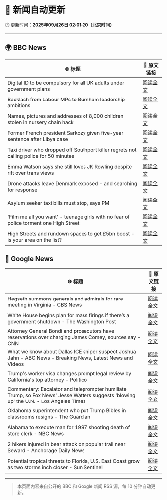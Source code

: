 # 🧠 新闻自动更新

🕒 更新时间：**2025年09月26日 02:01:20（北京时间）**

---

## 🌍 BBC News

| 🌐 标题 | 🔗 原文链接 |
|--------|-------------|
| Digital ID to be compulsory for all UK adults under government plans | [阅读全文](https://www.bbc.com/news/articles/c4g54g6vgpdo?at_medium=RSS&at_campaign=rss) |
| Backlash from Labour MPs to Burnham leadership ambitions | [阅读全文](https://www.bbc.com/news/articles/c70190e0p6yo?at_medium=RSS&at_campaign=rss) |
| Names, pictures and addresses of 8,000 children stolen in nursery chain hack | [阅读全文](https://www.bbc.com/news/articles/c62ldyvpwv9o?at_medium=RSS&at_campaign=rss) |
| Former French president Sarkozy given five-year sentence after Libya case | [阅读全文](https://www.bbc.com/news/articles/cp98kepmj9lo?at_medium=RSS&at_campaign=rss) |
| Taxi driver who dropped off Southport killer regrets not calling police for 50 minutes | [阅读全文](https://www.bbc.com/news/articles/cpd96g46vzwo?at_medium=RSS&at_campaign=rss) |
| Emma Watson says she still loves JK Rowling despite rift over trans views | [阅读全文](https://www.bbc.com/news/articles/c4gvp18xe17o?at_medium=RSS&at_campaign=rss) |
| Drone attacks leave Denmark exposed - and searching for response | [阅读全文](https://www.bbc.com/news/articles/c4g96gvql99o?at_medium=RSS&at_campaign=rss) |
| Asylum seeker taxi bills must stop, says PM | [阅读全文](https://www.bbc.com/news/articles/cy0vpxqyz45o?at_medium=RSS&at_campaign=rss) |
| 'Film me all you want' - teenage girls with no fear of police torment one High Street | [阅读全文](https://www.bbc.com/news/articles/c0q751vlxw1o?at_medium=RSS&at_campaign=rss) |
| High Streets and rundown spaces to get £5bn boost - is your area on the list? | [阅读全文](https://www.bbc.com/news/articles/c1mx8vr2gr1o?at_medium=RSS&at_campaign=rss) |

## 📰 Google News

| 🌐 标题 | 🔗 原文链接 |
|--------|-------------|
| Hegseth summons generals and admirals for rare meeting in Virginia - CBS News | [阅读全文](https://news.google.com/rss/articles/CBMid0FVX3lxTE5iZGwwMlA3VGFWbnhEakFHbHRSSDFIcmtTMDQ5VnFCWFNNc2U1YklCWjhlRUY0Y0Q2eHJPLWNGNjdtNTZvY3ZkbE55UXNVc0VBUjFudmE0Wllmd2EwUTdXVFBDR01vRUx6dHY0ZzN6RFAzdWRyaC040gF8QVVfeXFMTi1pc1BYWU96S1dyVm5rWVJsamV3OW5HUy01dk9uamQ5NHFFRi0takhmTmhVQzczQkpjVDFnVm9FS0xtX2txcjdqMVNIS3hTWWZRUlczampVUmt2UUduNXlqZGJkbktfOUFZR05aWW8wX0pJdzhBZ2FmaUF0Xw?oc=5) |
| White House begins plan for mass firings if there’s a government shutdown - The Washington Post | [阅读全文](https://news.google.com/rss/articles/CBMikwFBVV95cUxOUGNjMWt6aWRtN0JaV0VmYlhJUzZHdWJfYjRqVkFPWDR1OXVwLTJYYUgzNjNSdnlNTFVtV19WVU5IZE9vMldIa1d4aVdRc0lHS2VmWm9UazVKR1N0Y1FNM0JiNmlwbmc5dVFocjVOR0w2LTVXOU9oWTVubmF6TmxldXEtclk0RFVWOGpMTW9aN0ZUMEU?oc=5) |
| Attorney General Bondi and prosecutors have reservations over charging James Comey, sources say - CNN | [阅读全文](https://news.google.com/rss/articles/CBMioAFBVV95cUxPb3J4UGNpMVJHbDN6M2d1bldfb05ySGpsNDRFdG9IaU9zek8zNjhaYXQ0UGswTGp0STJVWXppRmo1bWlQZUF1S2VuNlBOTnBFM0t0NzAtUXZtamlwZkFCcFNvZnBIY2tlZTAzV0szeTNnVHBINnRaS2NXb196Tmd1RVFHNzRTSC12TF9ocWxQV3BKQ2xFUk9EbDh5eWs3c2hy?oc=5) |
| What we know about Dallas ICE sniper suspect Joshua Jahn - ABC News - Breaking News, Latest News and Videos | [阅读全文](https://news.google.com/rss/articles/CBMiekFVX3lxTE10YVRhQmVucDNoTS1UbjQxaFpFVktyUUVSbVRZTEh4WFRqMFE5eG93Um5TMndDTUN3SUpuTEtlSkhLQzJMZnVQeG1WVjNvb1luQUNvVXppbXliQWV2RWZHV3VKN01TZ3g4clJ0V21KYm9zblR1b1Bzajln0gF_QVVfeXFMTk5wNHBxbVBrNTRpMDNXZUNudFRMckFvZ1RPbW12RHluSVJWeWxMQUJzeU5vNktfY1dJQjctSEVOLVZTczY4VkhOTU5HTElVWFpLX0hHYUFpUHMtOTFZS3VObEwzMVVaOEZCc3JMbTl0VTlDVGR6MjVTQ2FENko1Yw?oc=5) |
| Trump's worker visa changes prompt legal review by California's top attorney - Politico | [阅读全文](https://news.google.com/rss/articles/CBMikgFBVV95cUxNd2I1WXNkY3hueHFBeUZ2blJmUDZKNU1hZTYtNTN6R01sRUl5MEhUNVBIYWNlNktxUF9RNDNBOG5hcmFFTU9MeUJ5SWJEb3VLUDl6dU1tZGxQTGNjdExLbFpnNHIxbGJhRmo3YlR0MnJVRHEwYjMyYXRNaklKMnpXekdUMDBfUDdqaFlleFRIVkFnUQ?oc=5) |
| Commentary: Escalator and teleprompter humiliate Trump, so Fox News' Jesse Watters suggests 'blowing up' the U.N. - Los Angeles Times | [阅读全文](https://news.google.com/rss/articles/CBMinAFBVV95cUxQX0FSam1vTWFvM0o2Vk9rZDFhMXFMeEo1bTR0RWtVeGhLUDdVemV1bzNHMFNNbXMwa1c5YVVvTEh1WHJ3blM0T3NKUUljOFJ5MlpDejhoTnctWnRROWNnZlZ1bVRrdThQMFpLZ2dkNVFZUUotT2xVc2ZCRDREcC1Cd1BldlFJVDFVT0V6NDg2T1E3blFVZXdSREE3Y3k?oc=5) |
| Oklahoma superintendent who put Trump Bibles in classrooms resigns - The Guardian | [阅读全文](https://news.google.com/rss/articles/CBMilwFBVV95cUxNb2o1NXFnT09TeVBkZ1l2SzhOQkJhc000ZjBaendGeE52eHZuVlN5ZEhzNUdBcV85bUEzNE9Nd1F6c2gxdlpfNFNzUm1LN29nTnFEN05aZXVEMGxMOTR0NDBHZUNfU0w1dXo5V3pFYzBpZ25EenZkdFVtYjFCUTU0WkEyYklvbjRvWGdCRURoeHlhaW44enlr?oc=5) |
| Alabama to execute man for 1997 shooting death of store clerk - NBC News | [阅读全文](https://news.google.com/rss/articles/CBMioAFBVV95cUxQQng3NHZXb1ZxSHQxazB3TGx4d3lqdlZIUklEOXhZSl9RdWVySGN2a19CUENSWEdwdGpGeUJibDlPc0JfRVM1Y3R6bFl6MU9MaUswNWZUUG0tME9HVUhuMDFMci1wblVzcVlveklLS29pMnlKOEVYQ1FtMC10V2YtNHJoVE8tT3dPM0I1QWRqT1RVS0JoR19tY2RPamY1OGZJ0gFWQVVfeXFMT3pJTC04QlpiOTVpN280Nm50aUZiMjloWFoyNktlSlkyMTBjUmtTN0RVYVR2M3NDMmRMVEVCeEtpWFY4Yl8wOVp6LWw1Q0lfRWV4Tl9LRUE?oc=5) |
| 2 hikers injured in bear attack on popular trail near Seward - Anchorage Daily News | [阅读全文](https://news.google.com/rss/articles/CBMiswFBVV95cUxNVVhfaGw0TEdJS1RvejlXdGR4RGZ2N1dwR2JvUEllOXpvZ3F0TnpYVE0zVzQzTFl3OUJqOFpscElCNlp2clo3Z0FEYnd4UkNWOGdHTzg4eENpQm1tUFQ2WGZFbzhTOVVNTUJPZTgxd0RMenprU2c4WHdReUM1QlQzaGx3WEJ4NmlTOWFtNS0tYTM0NXF4enc2MXhZQWFZdUZ2NTBlSjJUcDNwMVA2YURad2gtcw?oc=5) |
| Potential tropical threats to Florida, U.S. East Coast grow as two storms inch closer - Sun Sentinel | [阅读全文](https://news.google.com/rss/articles/CBMinAFBVV95cUxQTG9KVnp2cTFIZC1QQnlybGZnb0F5RzVaeVYwaklqc2JHd096bTdoUmxtc1N1RkwxdzNYd1d2Uk90U1YxYnVBTEVkbGYtTmVfdVRqQ09DbUxFcU1FN0V1MDNPVlcxM3YwRkFHY0pBa3RtR05QQlFmNEF4LUZZOU9RTzdBaE5DMXc4ZVJDMzM3MEhUNGtuN0VPTHFDZzc?oc=5) |

---
> 本页面内容来自公开的 BBC 和 Google 新闻 RSS 源，每 10 分钟自动更新。